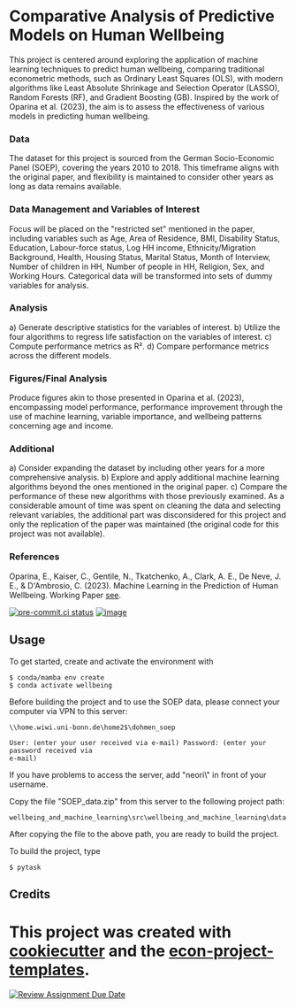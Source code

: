 # Comparative Analysis of Predictive Models on Human Wellbeing

This project is centered around exploring the application of machine learning techniques
to predict human wellbeing, comparing traditional econometric methods, such as Ordinary
Least Squares (OLS), with modern algorithms like Least Absolute Shrinkage and Selection
Operator (LASSO), Random Forests (RF), and Gradient Boosting (GB). Inspired by the work
of Oparina et al. (2023), the aim is to assess the effectiveness of various models in
predicting human wellbeing.

### Data

The dataset for this project is sourced from the German Socio-Economic Panel (SOEP),
covering the years 2010 to 2018. This timeframe aligns with the original paper, and
flexibility is maintained to consider other years as long as data remains available.

### Data Management and Variables of Interest

Focus will be placed on the "restricted set" mentioned in the paper, including variables
such as Age, Area of Residence, BMI, Disability Status, Education, Labour-force status,
Log HH income, Ethnicity/Migration Background, Health, Housing Status, Marital Status,
Month of Interview, Number of children in HH, Number of people in HH, Religion, Sex, and
Working Hours. Categorical data will be transformed into sets of dummy variables for
analysis.

### Analysis

a) Generate descriptive statistics for the variables of interest. b) Utilize the four
algorithms to regress life satisfaction on the variables of interest. c) Compute
performance metrics as R². d) Compare performance metrics across the different models.

### Figures/Final Analysis

Produce figures akin to those presented in Oparina et al. (2023), encompassing model
performance, performance improvement through the use of machine learning, variable
importance, and wellbeing patterns concerning age and income.

### Additional

a) Consider expanding the dataset by including other years for a more comprehensive
analysis. b) Explore and apply additional machine learning algorithms beyond the ones
mentioned in the original paper. c) Compare the performance of these new algorithms with
those previously examined. As a considerable amount of time was spent on cleaning the
data and selecting relevant variables, the additional part was disconsidered for this
project and only the replication of the paper was maintained (the original code for this
project was not available).

### References

Oparina, E., Kaiser, C., Gentile, N., Tkatchenko, A., Clark, A. E., De Neve, J. E., &
D'Ambrosio, C. (2023). Machine Learning in the Prediction of Human Wellbeing. Working
Paper
[see](https://drive.google.com/file/d/1vRzDC3XpDMG81KQ8jtkgmO3G0nTPM_WH/view?usp=share_link).

[![pre-commit.ci status](https://results.pre-commit.ci/badge/github/willbackes/wellbeing_and_machine_learning/main.svg)](https://results.pre-commit.ci/latest/github/willbackes/wellbeing_and_machine_learning/main)
[![image](https://img.shields.io/badge/code%20style-black-000000.svg)](https://github.com/psf/black)

## Usage

To get started, create and activate the environment with

```console
$ conda/mamba env create
$ conda activate wellbeing
```

Before building the project and to use the SOEP data, please connect your computer via
VPN to this server:

```console
\\home.wiwi.uni-bonn.de\home2$\dohmen_soep

User: (enter your user received via e-mail) Password: (enter your password received via
e-mail)
```

If you have problems to access the server, add "neori\\" in front of your username.

Copy the file "SOEP_data.zip" from this server to the following project path:

```console
wellbeing_and_machine_learning\src\wellbeing_and_machine_learning\data
```

After copying the file to the above path, you are ready to build the project.

To build the project, type

```console
$ pytask
```

## Credits

# This project was created with [cookiecutter](https://github.com/audreyr/cookiecutter) and the [econ-project-templates](https://github.com/OpenSourceEconomics/econ-project-templates).

[![Review Assignment Due Date](https://classroom.github.com/assets/deadline-readme-button-24ddc0f5d75046c5622901739e7c5dd533143b0c8e959d652212380cedb1ea36.svg)](https://classroom.github.com/a/EVOsE4mq)
